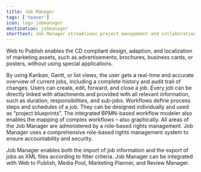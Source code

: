 ```yaml
---
title: Job Manager 
tags: ['teaser']
icon: logo_jobmanager
destination: jobmanager
shorttext: Job Manager streamlines project management and collaboration, with all jobs and workflows transparently managed, controlled, and processed – no matter whether marketing projects, budget releases or purchase orders.  
---
```

Web to Publish enables the CD compliant design, adaption, and localization of marketing assets, such as advertisements, brochures, business cards, or posters, without using special applications.  

By using Kanban, Gantt, or list views, the user gets a real-time and accurate overview of current jobs, including a complete history and audit trail of changes. Users can create, edit, forward, and close a job. Every job can be directly linked with attachments and provided with all relevant information, such as duration, responsibilities, and sub-jobs. Workflows define process steps and schedules of a job. They can be designed individually and used as “project blueprints”. The integrated BPMN-based workflow modeler also enables the mapping of complex workflows – also graphically. All areas of the Job Manager are administered by a role-based rights management. Job Manager uses a comprehensive role-based rights management system to ensure accountability and security. 

Job Manager enables both the import of job information and the export of jobs as XML files according to filter criteria. Job Manager can be integrated with Web to Publish, Media Pool, Marketing Planner, and Review Manager. 
